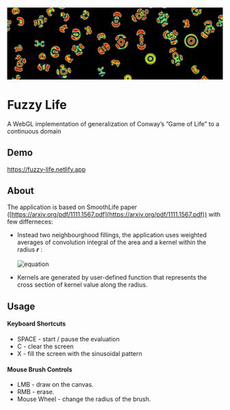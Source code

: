 ![alt text](https://github.com/breadloafsky/fuzzy-life/blob/master/res/header.PNG?raw=true)
# Fuzzy Life
A WebGL implementation of generalization of Conway’s ”Game of Life” to a
continuous domain
## Demo
https://fuzzy-life.netlify.app

## About

The application is based on SmoothLife paper ([https://arxiv.org/pdf/1111.1567.pdf](https://arxiv.org/pdf/1111.1567.pdf)) with few differneces:

- Instead two neighbourghood fillings, the application uses weighted averages of convolution integral of the area and a kernel within the radius ***r*** :\
\
![equation](https://latex.codecogs.com/svg.image?%5Clarge%20a_n=%5Cdfrac%7B%5Cint_%7B%5Clvert%5Cvec%7Bu%7D%5Crvert%5Cleqslant%20r%7Df(%5Cvec%7Bx%7D&plus;%5Cvec%7Bu%7D,t)k_%7Bn%7D(%5Cvec%7Bu%7D)%5C;d%5Cvec%7Bu%7D%7D%7B%5Cint_%7B%5Clvert%5Cvec%7Bu%7D%5Crvert%5Cleqslant%20r%7Dk_%7Bn%7D(%5Cvec%7Bu%7D)%5C;d%5Cvec%7Bu%7D%7D
)

- Kernels are generated by user-defined function that represents the cross section of kernel value along the radius.


## Usage

#### Keyboard Shortcuts
- SPACE - start / pause the evaluation
- C - clear the screen
- X - fill the screen with the sinusoidal pattern

#### Mouse Brush Controls
- LMB - draw on the canvas.
- RMB - erase.
- Mouse Wheel - change the radius of the brush.